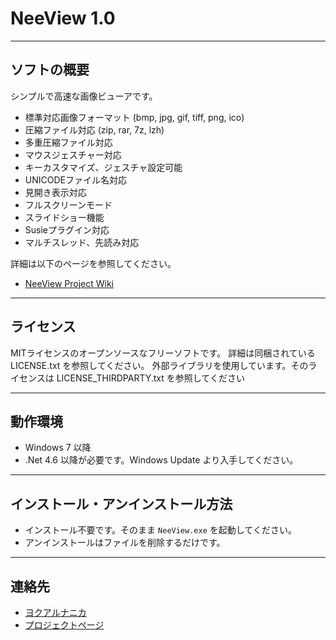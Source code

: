 # NeeView 1.0

------------
ソフトの概要
------------

  シンプルで高速な画像ビューアです。

  * 標準対応画像フォーマット (bmp, jpg, gif, tiff, png, ico)
  * 圧縮ファイル対応 (zip, rar, 7z, lzh)
  * 多重圧縮ファイル対応
  * マウスジェスチャー対応
  * キーカスタマイズ、ジェスチャ設定可能
  * UNICODEファイル名対応
  * 見開き表示対応
  * フルスクリーンモード
  * スライドショー機能
  * Susieプラグイン対応
  * マルチスレッド、先読み対応

  詳細は以下のページを参照してください。
  
  * [NeeView Project Wiki](https://bitbucket.org/neelabo/neeview/wiki/)

------------
ライセンス
------------

  MITライセンスのオープンソースなフリーソフトです。
  詳細は同梱されている LICENSE.txt を参照してください。
  外部ライブラリを使用しています。そのライセンスは LICENSE_THIRDPARTY.txt を参照してください

----------
動作環境
----------

  * Windows 7 以降
  * .Net 4.6 以降が必要です。Windows Update より入手してください。


-------------------------------
インストール・アンインストール方法
-------------------------------

  * インストール不要です。そのまま `NeeView.exe` を起動してください。  
  * アンインストールはファイルを削除するだけです。


----------
連絡先
----------

  * [ヨクアルナニカ](http://yokuarunanika.blogspot.jp/p/soft.html)
  * [プロジェクトページ](https://bitbucket.org/neelabo/neeview/)